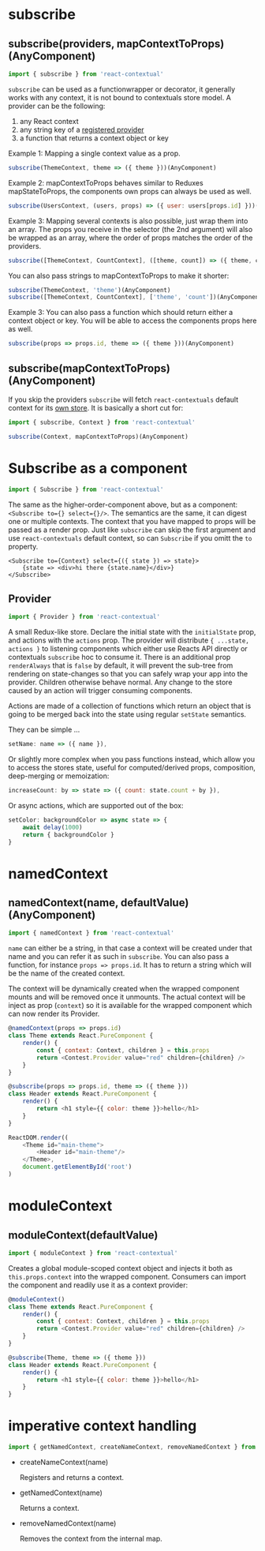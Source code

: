 # subscribe

## subscribe(providers, mapContextToProps)(AnyComponent)

```js
import { subscribe } from 'react-contextual'
```

`subscribe` can be used as a functionwrapper or decorator, it generally works with any context, it is not bound to contextuals store model. A provider can be the following:

1. any React context
2. any string key of a [registered provider](https://github.com/drcmda/react-contextual/blob/master/API.md#namedcontext)
3. a function that returns a context object or key

Example 1: Mapping a single context value as a prop.

```js
subscribe(ThemeContext, theme => ({ theme }))(AnyComponent)
```

Example 2: mapContextToProps behaves similar to Reduxes mapStateToProps, the components own props can always be used as well.

```js
subscribe(UsersContext, (users, props) => ({ user: users[props.id] }))(AnyComponent)
```

Example 3: Mapping several contexts is also possible, just wrap them into an array. The props you receive in the selector (the 2nd argument) will also be wrapped as an array, where the order of props matches the order of the providers.

```js
subscribe([ThemeContext, CountContext], ([theme, count]) => ({ theme, count }))(AnyComponent)
```

You can also pass strings to mapContextToProps to make it shorter:

```js
subscribe(ThemeContext, 'theme')(AnyComponent)
subscribe([ThemeContext, CountContext], ['theme', 'count'])(AnyComponent)
```

Example 3: You can also pass a function which should return either a context object or key. You will be able to access the components props here as well.

```js
subscribe(props => props.id, theme => ({ theme }))(AnyComponent)
```

## subscribe(mapContextToProps)(AnyComponent)

If you skip the providers `subscribe` will fetch `react-contextuals` default context for its [own store](https://github.com/drcmda/react-contextual/blob/master/API.md#provider). It is basically a short cut for:

```js
import { subscribe, Context } from 'react-contextual'

subscribe(Context, mapContextToProps)(AnyComponent)
```

# Subscribe as a component

```js
import { Subscribe } from 'react-contextual'
```

The same as the higher-order-component above, but as a component: `<Subscribe to={} select={}/>`. The semantics are the same, it can digest one or multiple contexts. The context that you have mapped to props will be passed as a render prop. Just like `subscribe` can skip the first argument and use `react-contextuals` default context, so can `Subscribe` if you omitt the `to` property.

```
<Subscribe to={Context} select={({ state }) => state}>
    {state => <div>hi there {state.name}</div>}
</Subscribe>
```

## Provider

```js
import { Provider } from 'react-contextual'
```

A small Redux-like store. Declare the initial state with the `initialState` prop, and actions with the `actions` prop. The provider will distribute `{ ...state, actions }` to listening components which either use Reacts API directly or contextuals `subscribe` hoc to consume it. There is an additional prop `renderAlways` that is `false` by default, it will prevent the sub-tree from rendering on state-changes so that you can safely wrap your app into the provider. Children otherwise behave normal. Any change to the store caused by an action will trigger consuming components.

Actions are made of a collection of functions which return an object that is going to be merged back into the state using regular `setState` semantics.

They can be simple ...

```js
setName: name => ({ name }),
```

Or slightly more complex when you pass functions instead, which allow you to access the stores state, useful for computed/derived props, composition, deep-merging or memoization:

```js
increaseCount: by => state => ({ count: state.count + by }),
```

Or async actions, which are supported out of the box:

```js
setColor: backgroundColor => async state => {
    await delay(1000)
    return { backgroundColor }
}
```

# namedContext

## namedContext(name, defaultValue)(AnyComponent)

```js
import { namedContext } from 'react-contextual'
```

`name` can either be a string, in that case a context will be created under that name and you can refer it as such in `subscribe`. You can also pass a function, for instance `props => props.id`. It has to return a string which will be the name of the created context.

The context will be dynamically created when the wrapped component mounts and will be removed once it unmounts. The actual context will be inject as prop (`context`) so it is available for the wrapped component which can now render its Provider.

```js
@namedContext(props => props.id)
class Theme extends React.PureComponent {
    render() {
        const { context: Context, children } = this.props
        return <Contest.Provider value="red" children={children} />
    }
}

@subscribe(props => props.id, theme => ({ theme }))
class Header extends React.PureComponent {
    render() {
        return <h1 style={{ color: theme }}>hello</h1>
    }
}

ReactDOM.render((
    <Theme id="main-theme">
        <Header id="main-theme"/>
    </Theme>,
    document.getElementById('root')
)
```

# moduleContext

## moduleContext(defaultValue)

```js
import { moduleContext } from 'react-contextual'
```

Creates a global module-scoped context object and injects it both as `this.props.context` into the wrapped component. Consumers can import the component and readily use it as a context provider:

```js
@moduleContext()
class Theme extends React.PureComponent {
    render() {
        const { context: Context, children } = this.props
        return <Contest.Provider value="red" children={children} />
    }
}

@subscribe(Theme, theme => ({ theme }))
class Header extends React.PureComponent {
    render() {
        return <h1 style={{ color: theme }}>hello</h1>
    }
}
```

# imperative context handling

```js
import { getNamedContext, createNameContext, removeNamedContext } from 'react-contextual'
```

*  createNameContext(name)

    Registers and returns a context.

* getNamedContext(name)

    Returns a context.

* removeNamedContext(name)

    Removes the context from the internal map.
